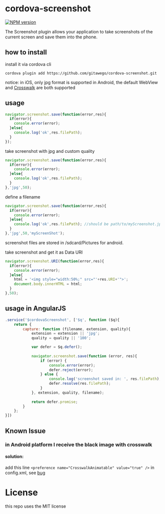 cordova-screenshot
==================

[![NPM version](http://img.shields.io/npm/v/com.darktalker.cordova.screenshot.svg?style=flat)](https://www.npmjs.com/package/com.darktalker.cordova.screenshot)


The Screenshot plugin allows your application to take screenshots of the current screen and save them into the phone.

## how to install

install it via cordova cli

```
cordova plugin add https://github.com/gitawego/cordova-screenshot.git
```

notice:
in iOS, only jpg format is supported
in Android, the default WebView and [Crosswalk](https://crosswalk-project.org/documentation/cordova.html) are both supported

## usage


```js
navigator.screenshot.save(function(error,res){
  if(error){
    console.error(error);
  }else{
    console.log('ok',res.filePath);
  }
});
```
take screenshot with jpg and custom quality
```js
navigator.screenshot.save(function(error,res){
  if(error){
    console.error(error);
  }else{
    console.log('ok',res.filePath);
  }
},'jpg',50);
```

define a filename
```js
navigator.screenshot.save(function(error,res){
  if(error){
    console.error(error);
  }else{
    console.log('ok',res.filePath); //should be path/to/myScreenshot.jpg
  }
},'jpg',50,'myScreenShot');
```

screenshot files are stored in /sdcard/Pictures for android.

take screenshot and get it as Data URI
```js
navigator.screenshot.URI(function(error,res){
  if(error){
    console.error(error);
  }else{
    html = '<img style="width:50%;" src="'+res.URI+'">';
    document.body.innerHTML = html;
  }
},50);
```

## usage in AngularJS

```js
.service('$cordovaScreenshot', ['$q', function ($q){
	return {
		capture: function (filename, extension, quality){
			extension = extension || 'jpg';
			quality = quality || '100';

			var defer = $q.defer();
			
			navigator.screenshot.save(function (error, res){
				if (error) {
					console.error(error);
					defer.reject(error);
				} else {
					console.log('screenshot saved in: ', res.filePath);
					defer.resolve(res.filePath);
				}
			}, extension, quality, filename);
			
			return defer.promise;
		}
	};
}])
```

## Known Issue
### in Android platform I receive the black image with crosswalk 
#### solution: 

add this line ``<preference name="CrosswalkAnimatable" value="true" />`` in config.xml, see [bug](https://crosswalk-project.org/jira/browse/XWALK-2233)


License
=========
this repo uses the MIT license
